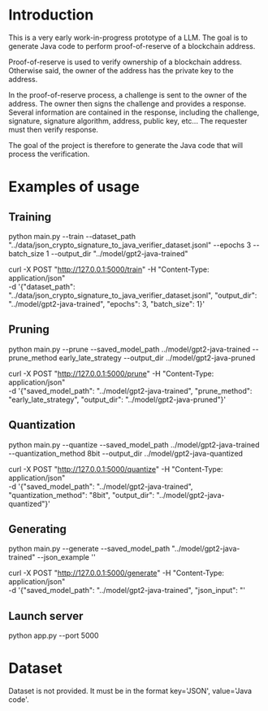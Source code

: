 # Introduction
This is a very early work-in-progress prototype of a LLM. The goal is to generate Java code to perform proof-of-reserve
of a blockchain address.

Proof-of-reserve is used to verify ownership of a blockchain address. Otherwise said, the owner of the address has the
private key to the address.

In the proof-of-reserve process, a challenge is sent to the owner of the address. The owner then signs the challenge
and provides a response. Several information are contained in the response, including the challenge, signature, signature algorithm,
address, public key, etc... The requester must then verify response.

The goal of the project is therefore to generate the Java code that will process the verification.

# Examples of usage

## Training 
python main.py --train --dataset_path "../data/json_crypto_signature_to_java_verifier_dataset.jsonl" --epochs 3 --batch_size 1 --output_dir "../model/gpt2-java-trained"

curl -X POST "http://127.0.0.1:5000/train" -H "Content-Type: application/json" \
     -d '{"dataset_path": "../data/json_crypto_signature_to_java_verifier_dataset.jsonl", "output_dir": "../model/gpt2-java-trained", "epochs": 3, "batch_size": 1}'

## Pruning
python main.py --prune --saved_model_path ../model/gpt2-java-trained --prune_method early_late_strategy --output_dir ../model/gpt2-java-pruned

curl -X POST "http://127.0.0.1:5000/prune" -H "Content-Type: application/json" \
     -d '{"saved_model_path": "../model/gpt2-java-trained", "prune_method": "early_late_strategy", "output_dir": "../model/gpt2-java-pruned"}'

## Quantization
python main.py --quantize --saved_model_path ../model/gpt2-java-trained --quantization_method 8bit --output_dir ../model/gpt2-java-quantized

curl -X POST "http://127.0.0.1:5000/quantize" -H "Content-Type: application/json" \
     -d '{"saved_model_path": "../model/gpt2-java-trained", "quantization_method": "8bit", "output_dir": "../model/gpt2-java-quantized"}'

## Generating 
python main.py --generate --saved_model_path "../model/gpt2-java-trained" --json_example ''

curl -X POST "http://127.0.0.1:5000/generate" -H "Content-Type: application/json" \
     -d '{"saved_model_path": "../model/gpt2-java-trained", "json_input": "'

## Launch server
python app.py --port 5000

# Dataset
Dataset is not provided. It must be in the format key='JSON', value='Java code'.
